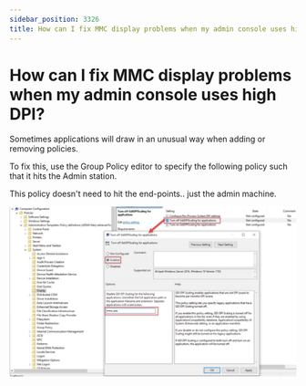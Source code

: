 ```yaml
---
sidebar_position: 3326
title: How can I fix MMC display problems when my admin console uses high DPI?
---
```


# How can I fix MMC display problems when my admin console uses high DPI?

Sometimes applications will draw in an unusual way when adding or removing policies.

To fix this, use the Group Policy editor to specify the following policy such that it hits the Admin station.

This policy doesn't need to hit the end-points.. just the admin machine.

![](../../../../../static/images/PolicyPak/Content/Resources/Images/Tips/603_1_faq-5-img-1.jpg)